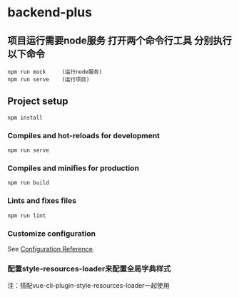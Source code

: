 # backend-plus

## 项目运行需要node服务 打开两个命令行工具 分别执行以下命令
```
npm run mock     (运行node服务)
npm run serve    (运行项目)
```

## Project setup
```
npm install
```

### Compiles and hot-reloads for development
```
npm run serve
```

### Compiles and minifies for production
```
npm run build
```

### Lints and fixes files
```
npm run lint
```

### Customize configuration
See [Configuration Reference](https://cli.vuejs.org/config/).

### 配置style-resources-loader来配置全局字典样式
注：搭配vue-cli-plugin-style-resources-loader一起使用
